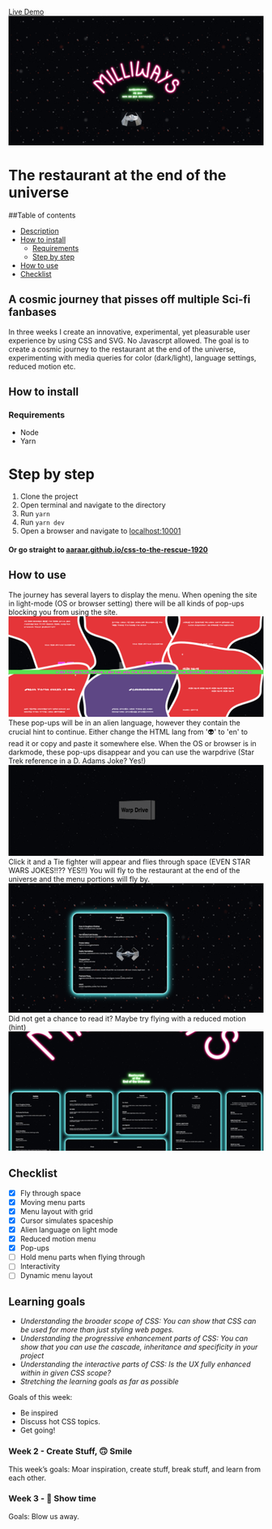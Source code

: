 [Live Demo](https://aaraar.github.io/css-to-the-rescue-1920)
![Screenshot](./documentation/screenshot.png)
# The restaurant at the end of the universe
##Table of contents
- [Description](#a-cosmic-journey-that-pisses-off-multiple-sci-fi-fanbases)
- [How to install](#how-to-install)
    + [Requirements](#requirements)
    + [Step by step](#step-by-step)
- [How to use](#how-to-use)
- [Checklist](#checklist)

## A cosmic journey that pisses off multiple Sci-fi fanbases 

In three weeks I create an innovative, experimental, yet pleasurable user experience by using CSS and SVG. No Javascrpt allowed.
The  goal is to create a cosmic journey to the restaurant at the end of the universe, experimenting with media queries for color (dark/light), language settings, reduced motion etc.

## How to install
### Requirements
- Node
- Yarn

# Step by step
1. Clone the project
2. Open terminal and navigate to the directory
3. Run `yarn`
4. Run `yarn dev`
5. Open a browser and navigate to [localhost:10001](http://localhost:10001)
#### Or go straight to [aaraar.github.io/css-to-the-rescue-1920](https://aaraar.github.io/css-to-the-rescue-1920)

## How to use
The journey has several layers to display the menu.
When opening the site in light-mode (OS or browser setting) there will be all kinds of pop-ups blocking you from using the site.
![Popups](./documentation/lightmode.png)
These pop-ups will be in an alien language, however they contain the crucial hint to continue. Either change the HTML lang from '👽' to 'en' to read it or copy and paste it somewhere else.
When the OS or browser is in darkmode, these pop-ups disappear and you can use the warpdrive (Star Trek reference in a D. Adams Joke? Yes!)
![Warpdrive](./documentation/warpdrive.png)
Click it and a Tie fighter will appear and flies through space (EVEN STAR WARS JOKES!!?? YES!!)
You will fly to the restaurant at the end of the universe and the menu portions will fly by.
![Tiefighter](./documentation/menu.png)
Did not get a chance to read it?
Maybe try flying with a reduced motion (hint)
![No motion](./documentation/reduced.png)

## Checklist
- [x] Fly through space
- [x] Moving menu parts
- [x] Menu layout with grid
- [x] Cursor simulates spaceship
- [x] Alien language on light mode
- [X] Reduced motion menu
- [x] Pop-ups
- [ ] Hold menu parts when flying through
- [ ] Interactivity
- [ ] Dynamic menu layout

## Learning goals
- _Understanding the broader scope of CSS: You can show that CSS can be used for more than just styling web pages._
- _Understanding the progressive enhancement parts of CSS: You can show that you can use the cascade, inheritance and specificity in your project_
- _Understanding the interactive parts of CSS: Is the UX fully enhanced within in given CSS scope?_
- _Stretching the learning goals as far as possible_


Goals of this week: 

- Be inspired
- Discuss hot CSS topics.
- Get going!

<!-- [Opdrachten](https://drive.google.com/open?id=1OVhWQNaCgSluYviTKKWcApkyPd23xow1PiExb8GYANM) -->

<!-- [Slides](https://drive.google.com/open?id=1Rjl9xqXoKniQSRJPdkU1O5YwWC33SJK8KiV0a-H_xZU) -->

### Week 2 - Create Stuff, 🙃 Smile 

This week’s goals: Moar inspiration, create stuff, break stuff, and learn from each other.

<!-- [Opdrachten](https://drive.google.com/open?id=1GMDTdW3LycAYpZSFI6gk_lrKrx8-zLWrNh69aaVEH5Y) -->

<!-- [Slides](https://drive.google.com/open?id=1IqQeu1m0dQiSC_KCvrn8eencAgtYe7X6qT-gm0n9Bmc) -->

### Week 3 - 🎪 Show time

Goals: Blow us away.

<!-- [Opdrachten](https://drive.google.com/open?id=13pKQu72pshaEzKw9q5JHLa-aop85nMP6nDCdqioWjoQ) -->

<!-- [Slides](https://drive.google.com/open?id=1BSzGYNLMgtHD4HRnK7f0DgyTv4Pg3xsQwD_eYNo7v0Y) -->



<!-- ☝️ replace this description with a description of your own work -->

<!-- Add a nice image here at the end of the week, showing off your shiny frontend 📸 -->

<!-- Maybe a table of contents here? 📚 -->

<!-- How about a section that describes how to install this project? 🤓 -->

<!-- ...but how does one use this project? What are its features 🤔 -->

<!-- What external data source is featured in your project and what are its properties 🌠 -->

<!-- Maybe a checklist of done stuff and stuff still on your wishlist? ✅ -->

<!-- How about a license here? 📜 (or is it a licence?) 🤷 -->
